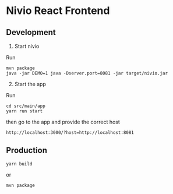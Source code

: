 # Nivio React Frontend

## Development

1) Start nivio

Run

    mvn package
    java -jar DEMO=1 java -Dserver.port=8081 -jar target/nivio.jar

2) Start the app

Run

    cd src/main/app
    yarn run start
    
then go to the app and provide the correct host

    http://localhost:3000/?host=http://localhost:8081
    

    
## Production

    yarn build

or

    mvn package
    